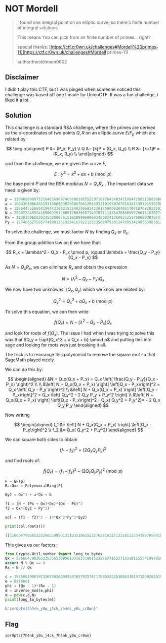 # NOT Mordell

> I found one integral point on an elliptic curve, so there's finite number of integral solutions.
>
> This means You can pick from an finite number of primes... right?
>
> special thanks: [https://ctf.cr0wn.uk/challenges#Mordell%20primes-11](https://ctf.cr0wn.uk/challenges#Mordell primes-11)
>
> author:theoldmoon0602

## Disclaimer

I didn't play this CTF, but I was pinged when someone noticed this challenge was based off one I made for UnionCTF. It was a fun challenge, i liked it a lot.

## Solution

This challenge is a standard RSA challenge, where the primes are derived as the $x$-coordinates of two points $Q,R$ on an elliptic curve $E / F_p$ which are related by

$$
\begin{aligned}
P &= (P_x, P_y) \\
Q &= [k]P = (Q_x, Q_y)  \\
R &= [k+1]P = (R_x, R_y) \\
\end{aligned}
$$

and from the challenge, we are given the curve $E$,

$$
E: y^2 = x^3 + ax + b \pmod p
$$

the base point $P$ and the RSA modulus $N = Q_x R_x$ . The important data we need is given by:

```python
p = 13046889097521646369087469608188552207167764240347195472002158820809408567610092324592843361428437763328630003678802379234688335664907752858268976392979073
a = 10043619664651911066883029686766120169131919507076163314397915307085965058341170072938120477911396027902856306859830431800181085603701181775623189478719241
b = 12964455266041997431902182249246681423017590093048617091076729201020090112909200442573801636087298080179764338147888667898243288442212586190171993932442177
N = 22607234899418506929126001268361871457071114354768385952661316782742548112938224795906631400222949082488044126564531809419277303594848211922000498018284382244900831520857366772119155202621331079644609558409672584261968029536525583401488106146231216232578818115404806474812984250682928141729397248414221861387
Px = 11283606203023552880751516189906896934892241360923251780689387054183187410315259518723242477593131979010442607035913952477781391707487688691661703618439980
Py = 12748862750577419812619234165922125135009793011470953429653398381275403229335519006908182956425430354120606424111151410237675942385465833703061487938776991
```

To solve the challenge, we must factor $N$ by finding $Q_x$ or $R_x$.

From the group addition law on $E$ we have that:

$$
R_x = \lambda^2 - Q_x - P_x \pmod p, \qquad \lambda = \frac{Q_y - P_y}{Q_x - P_x}
$$

As $N = Q_x R_x$, we can eliminate $R_x$ and obtain the expression

$$
N = (\lambda^2 - Q_x - P_x) Q_x
$$

We now have two unknowns: $(Q_x, Q_y)$ which we know are related by:

$$
Q_y^2 = Q_x^3 + a Q_x + b \pmod p
$$

To solve this equation, we can then write

$$
f(Q_x) = N - (\lambda^2 - Q_x - P_x) Q_x
$$

and look for roots of $f(Q_x)$. The issue I had when I was trying to solve this was that $Q_y = \sqrt{Q_x^3 + a Q_x + b} \pmod p$ and putting this into sage and looking for roots was just breaking it all.

The trick is to rearrange this polynomial to remove the square root so that SageMath played nicely.

We can do this by:

$$
\begin{aligned}
&N + Q_x(Q_x + P_x) = Q_x \left( \frac{Q_y - P_y}{Q_x - P_x} \right)^2 \\ \\
&\left[ N + Q_x(Q_x + P_x) \right] \left[Q_x - P_x\right]^2 = Q_x \left( Q_y - P_y \right)^2 \\ 
&\left[ N + Q_x(Q_x + P_x) \right] \left[Q_x - P_x\right]^2 = Q_x \left( Q_y^2 - 2 Q_y P_y + P_y^2 \right) \\ 
&\left[ N + Q_x(Q_x + P_x) \right] \left[Q_x - P_x\right]^2 - Q_x( Q_y^2  + P_y^2)= - 2 Q_x Q_y P_y  
\end{aligned}
$$

Now writing

$$
\begin{aligned}
f_1 &= \left[ N + Q_x(Q_x + P_x) \right] \left[Q_x - P_x\right]^2 \\
f_2 &=  Q_x( Q_y^2  + P_y^2)
\end{aligned}
$$

We can square both sides to obtain

$$
(f_1 - f_2)^2 = (2 Q_x Q_y P_y)^2
$$

and find roots of:

$$
\tilde{f}(Q_x) = (f_1 - f_2)^2 - (2 Q_x Q_y P_y)^2 \pmod p
$$

```python
F = GF(p)
R.<Qx> = PolynomialRing(F)

Qy2 = Qx^3 + a*Qx + b

f1 = (N + (Px + Qx)*Qx)*(Qx - Px)^2
f2 = Qx*(Qy2 + Py^2)

sol = (f1 - f2)^2 - (4*Qx^2*Py^2*Qy2)

print(sol.roots())

[(5266647903652352665309561331835186152327627163271331811555419978564191000470060566535428497675116887002541568904535904345037425011015457585262022604897451, 1), (4292528248136861387890911319917455946841411872473250675409509735620572311636407361858881556677385609500178629430025710517411214702704597103005396234440737, 1), (11283606203023552880751516189906896934892241360923251780689387054183187410315259518723242477593131979010442607035913952477781391707487688691661703618439980, 2)]
```

This gives us our factors:

```python
from Crypto.Util.number import long_to_bytes
Qx = 5266647903652352665309561331835186152327627163271331811555419978564191000470060566535428497675116887002541568904535904345037425011015457585262022604897451
assert N % Qx == 0
Rx = N // Qx

c = 15850849981973267982600456876579257471708532525108633915715902825196241000151529259632177065183069032967782114646012018721535909022877307131272587379284451827627191021621449090672315265556221217089055578013603281682705976215360078119427612168005716370941190233189775697324558168779779919848728188151630185987
e = 0x10001
phi = (Qx - 1)*(Rx - 1)
d = inverse_mod(e,phi)
m = pow(c,d,N)
print(long_to_bytes(m))

b'zer0pts{7h4nk_y0u_j4ck_7h4nk_y0u_cr0wn}'
```

## Flag

`zer0pts{7h4nk_y0u_j4ck_7h4nk_y0u_cr0wn}`
